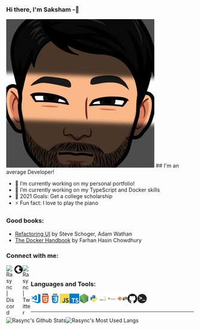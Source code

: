### Hi there, I'm Saksham  -👋
<img src="./Avatar/spaceout.jpg">
## I'm an average Developer!

- 🔭 I’m currently working on my personal portfolio!
- 🌱 I’m currently working on my TypeScript and Docker skills
- 🥅 2021 Goals: Get a college scholarship
- ⚡ Fun fact: I love to play the piano

### Good books:

- [Refactoring UI](https://refactoringui.com/book/) by Steve Schoger, Adam Wathan
- [The Docker Handbook](https://docker.farhan.info/) by Farhan Hasin Chowdhury

### Connect with me:

[<img align="left" alt="Rasync | Discord" width="22px" src="https://cdn.jsdelivr.net/npm/simple-icons@3.4.0/icons/discord.svg" />][discord]
[<img align="left" alt="rasync.xyz" width="22px" src="https://raw.githubusercontent.com/iconic/open-iconic/master/svg/globe.svg" />][website]

[<img align="left" alt="Rasync | Twitter" width="22px" src="https://cdn.jsdelivr.net/npm/simple-icons@v3/icons/twitter.svg" />][twitter]

<br />

### Languages and Tools:

<img align="left" alt="Visual Studio Code" width="26px" src="https://raw.githubusercontent.com/github/explore/80688e429a7d4ef2fca1e82350fe8e3517d3494d/topics/visual-studio-code/visual-studio-code.png" />
<img align="left" alt="HTML5" width="26px" src="https://raw.githubusercontent.com/github/explore/80688e429a7d4ef2fca1e82350fe8e3517d3494d/topics/html/html.png" />
<img align="left" alt="CSS3" width="26px" src="https://raw.githubusercontent.com/github/explore/80688e429a7d4ef2fca1e82350fe8e3517d3494d/topics/css/css.png" />
<img align="left" alt="JavaScript" width="26px" src="https://raw.githubusercontent.com/github/explore/80688e429a7d4ef2fca1e82350fe8e3517d3494d/topics/javascript/javascript.png" />
<img align="left" alt="TypeScript" width="26px" src="https://raw.githubusercontent.com/github/explore/80688e429a7d4ef2fca1e82350fe8e3517d3494d/topics/typescript/typescript.png" />
<img align="left" alt="Node.js" width="26px" src="https://raw.githubusercontent.com/github/explore/80688e429a7d4ef2fca1e82350fe8e3517d3494d/topics/nodejs/nodejs.png" />
<img align="left" alt="Python" width="26px" src="https://raw.githubusercontent.com/github/explore/80688e429a7d4ef2fca1e82350fe8e3517d3494d/topics/python/python.png" />
<img align="left" alt="MySQL" width="26px" src="https://raw.githubusercontent.com/github/explore/80688e429a7d4ef2fca1e82350fe8e3517d3494d/topics/mysql/mysql.png" />
<img align="left" alt="MongoDB" width="26px" src="https://raw.githubusercontent.com/github/explore/80688e429a7d4ef2fca1e82350fe8e3517d3494d/topics/mongodb/mongodb.png" />
<img align="left" alt="Git" width="26px" src="https://raw.githubusercontent.com/github/explore/80688e429a7d4ef2fca1e82350fe8e3517d3494d/topics/git/git.png" />
<img align="left" alt="GitHub" width="26px" src="https://raw.githubusercontent.com/github/explore/78df643247d429f6cc873026c0622819ad797942/topics/github/github.png" />
<img align="left" alt="HTML5" width="26px" src="https://raw.githubusercontent.com/github/explore/80688e429a7d4ef2fca1e82350fe8e3517d3494d/topics/terminal/terminal.png" />

<br />
<br />

---

<img align="left" alt="Rasync's Github Stats" src="https://github-readme-stats.vercel.app/api?username=RazerMoon&show_icons=true&hide_border=true&count_private=true&theme=dark" />

<img align="left" alt="Rasync's Most Used Langs" src="https://github-readme-stats.vercel.app/api/top-langs/?username=RazerMoon&hide_border=true&theme=dark" />

[website]: https://rasync.xyz
[strips]: https://strips.rasync.xyz
[discord]: https://discordhub.com/profile/162970149857656832
[twitter]: https://twitter.com/RazerMoonPL


